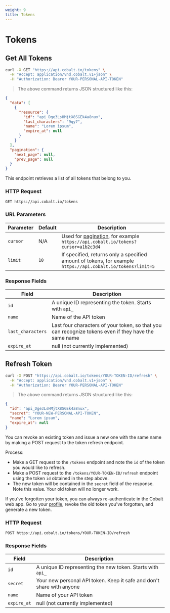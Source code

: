 ```yaml
---
weight: 9
title: Tokens
---
```


# Tokens

## Get All Tokens

```sh
curl -X GET "https://api.cobalt.io/tokens" \
  -H "Accept: application/vnd.cobalt.v1+json" \
  -H "Authorization: Bearer YOUR-PERSONAL-API-TOKEN"
```

> The above command returns JSON structured like this:

```json
{
  "data": [
    {
      "resource": {
        "id": "api_Dge3LsHMjtX8SGEk4a8nux",
        "last_characters": "9qy7",
        "name": "Lorem ipsum",
        "expire_at": null
      }
    }
  ],
  "pagination": {
    "next_page": null,
    "prev_page": null
  }
}
```

This endpoint retrieves a list of all tokens that belong to you.

### HTTP Request

`GET https://api.cobalt.io/tokens`

### URL Parameters

| Parameter | Default | Description                                                                                                 |
|-----------|---------|-------------------------------------------------------------------------------------------------------------|
| `cursor`  | N/A     | Used for [pagination](./#pagination), for example `https://api.cobalt.io/tokens?cursor=a1b2c3d4`            |
| `limit`   | `10`    | If specified, returns only a specified amount of tokens, for example `https://api.cobalt.io/tokens?limit=5` |

### Response Fields

| Field             | Description                                                                                          |
|-------------------|------------------------------------------------------------------------------------------------------|
| `id`              | A unique ID representing the token. Starts with `api_`                                               |
| `name`            | Name of the API token                                                                                |
| `last_characters` | Last four characters of your token, so that you can recognize tokens even if they have the same name |
| `expire_at`       | null (not currently implemented)                                                                     |

## Refresh Token

```sh
curl -X POST "https://api.cobalt.io/tokens/YOUR-TOKEN-ID/refresh" \
  -H "Accept: application/vnd.cobalt.v1+json" \
  -H "Authorization: Bearer YOUR-PERSONAL-API-TOKEN"
```

> The above command returns JSON structured like this:

```json
{
  "id": "api_Dge3LsHMjtX8SGEk4a8nux",
  "secret": "YOUR-NEW-PERSONAL-API-TOKEN",
  "name": "Lorem ipsum",
  "expire_at": null
}
```

You can revoke an existing token and issue a new one with the same name by making a POST request to the token refresh
endpoint.

Process:

- Make a GET request to the `/tokens` endpoint and note the `id` of the token you would like to refresh.
- Make a POST request to the `/tokens/YOUR-TOKEN-ID/refresh` endpoint using the token `id` obtained in the step above.
- The new token will be contained in the `secret` field of the response. Note this value. Your old token will no longer
  work.

If you've forgotten your token, you can always re-authenticate in the Cobalt web app.
Go to your [profile](https://app.cobalt.io/settings/api-token), revoke the old token you've forgotten, and generate a
new token.

### HTTP Request

`POST https://api.cobalt.io/tokens/YOUR-TOKEN-ID/refresh`

### Response Fields

| Field       | Description                                                           |
|-------------|-----------------------------------------------------------------------|
| `id`        | A unique ID representing the new token. Starts with `api_`            |
| `secret`    | Your new personal API token. Keep it safe and don't share with anyone |
| `name`      | Name of your API token                                                |
| `expire_at` | null (not currently implemented)                                      |
